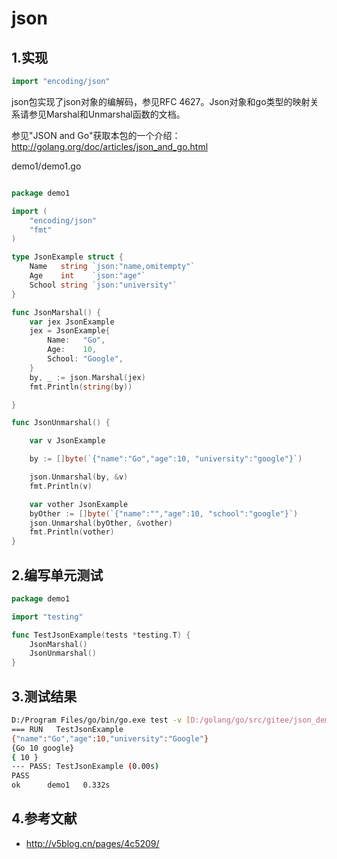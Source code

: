 # json


## 1.实现

```go
import "encoding/json"
```


json包实现了json对象的编解码，参见RFC 4627。Json对象和go类型的映射关系请参见Marshal和Unmarshal函数的文档。

参见"JSON and Go"获取本包的一个介绍：http://golang.org/doc/articles/json_and_go.html



demo1/demo1.go


```go

package demo1

import (
	"encoding/json"
	"fmt"
)

type JsonExample struct {
	Name   string `json:"name,omitempty"`
	Age    int    `json:"age"`
	School string `json:"university"`
}

func JsonMarshal() {
	var jex JsonExample
	jex = JsonExample{
		Name:   "Go",
		Age:    10,
		School: "Google",
	}
	by, _ := json.Marshal(jex)
	fmt.Println(string(by))

}

func JsonUnmarshal() {

	var v JsonExample

	by := []byte(`{"name":"Go","age":10, "university":"google"}`)

	json.Unmarshal(by, &v)
	fmt.Println(v)

	var vother JsonExample
	byOther := []byte(`{"name":"","age":10, "school":"google"}`)
	json.Unmarshal(byOther, &vother)
	fmt.Println(vother)
}

```


## 2.编写单元测试

```go
package demo1

import "testing"

func TestJsonExample(tests *testing.T) {
	JsonMarshal()
	JsonUnmarshal()
}
```




## 3.测试结果

```sh
D:/Program Files/go/bin/go.exe test -v [D:/golang/go/src/gitee/json_demo/demo1]
=== RUN   TestJsonExample
{"name":"Go","age":10,"university":"Google"}
{Go 10 google}
{ 10 }
--- PASS: TestJsonExample (0.00s)
PASS
ok  	demo1	0.332s
```


## 4.参考文献

- http://v5blog.cn/pages/4c5209/